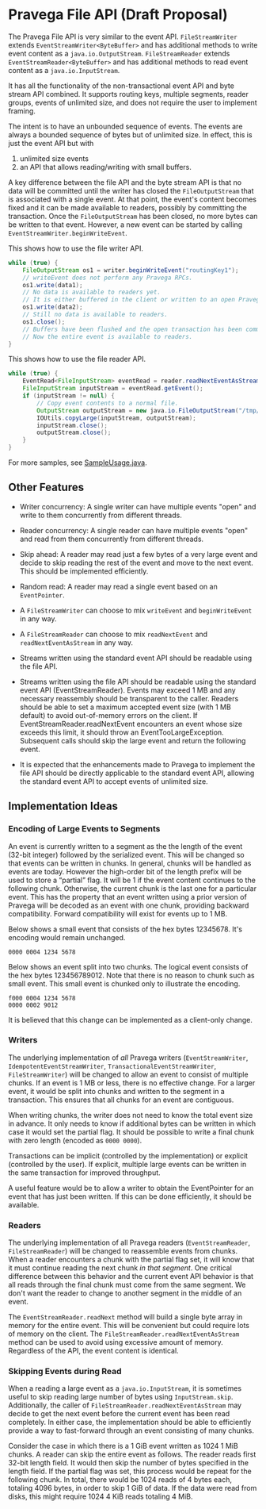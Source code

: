 
# Pravega File API (Draft Proposal)

The Pravega File API is very similar to the event API.
`FileStreamWriter` extends `EventStreamWriter<ByteBuffer>` and has additional methods to write event content as a `java.io.OutputStream`.
`FileStreamReader` extends `EventStreamReader<ByteBuffer>` and has additional methods to read event content as a `java.io.InputStream`.

It has all the functionality of the non-transactional event API and byte stream API combined.
It supports routing keys, multiple segments, reader groups, events of unlimited size, and does not require the user to implement framing.

The intent is to have an unbounded sequence of events.
The events are always a bounded sequence of bytes but of unlimited size.
In effect, this is just the event API but with
1) unlimited size events
2) an API that allows reading/writing with small buffers.

A key difference between the file API and the byte stream API is that no data will be committed until the writer has closed
the `FileOutputStream` that is associated with a single event.
At that point, the event's content becomes fixed and it can be made available to readers, possibly by committing the transaction.
Once the `FileOutputStream` has been closed, no more bytes can be written to that event.
However, a new event can be started by calling `EventStreamWriter.beginWriteEvent`.

This shows how to use the file writer API.

```java
while (true) {
    FileOutputStream os1 = writer.beginWriteEvent("routingKey1");
    // writeEvent does not perform any Pravega RPCs.
    os1.write(data1);
    // No data is available to readers yet.
    // It is either buffered in the client or written to an open Pravega transaction.
    os1.write(data2);
    // Still no data is available to readers.
    os1.close();
    // Buffers have been flushed and the open transaction has been committed.
    // Now the entire event is available to readers.
}
```

This shows how to use the file reader API.

```java
while (true) {
    EventRead<FileInputStream> eventRead = reader.readNextEventAsStream(timeout);
    FileInputStream inputStream = eventRead.getEvent();
    if (inputStream != null) {
        // Copy event contents to a normal file.
        OutputStream outputStream = new java.io.FileOutputStream("/tmp/file");
        IOUtils.copyLarge(inputStream, outputStream);
        inputStream.close();
        outputStream.close();
    }
}
```

For more samples, see [SampleUsage.java](SampleUsage.java).

## Other Features

- Writer concurrency: A single writer can have multiple events "open" and write to them concurrently from
  different threads.

- Reader concurrency: A single reader can have multiple events "open" and read from them concurrently from
  different threads.

- Skip ahead: A reader may read just a few bytes of a very large event and decide to skip reading the rest of the event
  and move to the next event. This should be implemented efficiently.

- Random read: A reader may read a single event based on an `EventPointer`.

- A `FileStreamWriter` can choose to mix `writeEvent` and `beginWriteEvent` in any way.

- A `FileStreamReader` can choose to mix `readNextEvent` and `readNextEventAsStream` in any way.

- Streams written using the standard event API should be readable using the file API.

- Streams written using the file API should be readable using the standard event API (EventStreamReader).
  Events may exceed 1 MB and any necessary reassembly should be transparent to the caller.
  Readers should be able to set a maximum accepted event size (with 1 MB default) to avoid out-of-memory errors on the client.
  If EventStreamReader.readNextEvent encounters an event whose size exceeds this limit, it should
  throw an EventTooLargeException. Subsequent calls should skip the large event and return the following event.

- It is expected that the enhancements made to Pravega to implement the file API should be directly applicable to the standard event API,
  allowing the standard event API to accept events of unlimited size.

## Implementation Ideas

### Encoding of Large Events to Segments

An event is currently written to a segment as the the length of the event (32-bit integer) followed by the serialized event.
This will be changed so that events can be written in chunks.
In general, chunks will be handled as events are today.
However the high-order bit of the length prefix will be used to store a “partial” flag.
It will be 1 if the event content continues to the following chunk.
Otherwise, the current chunk is the last one for a particular event.
This has the property that an event written using a prior version of Pravega will be decoded as an event with one chunk, providing backward compatibility.
Forward compatibility will exist for events up to 1 MB.

Below shows a small event that consists of the hex bytes 12345678. It's encoding would remain unchanged.
```
0000 0004 1234 5678
```

Below shows an event split into two chunks.
The logical event consists of the hex bytes 123456789012.
Note that there is no reason to chunk such as small event.
This small event is chunked only to illustrate the encoding.
```
f000 0004 1234 5678
0000 0002 9012
```

It is believed that this change can be implemented as a client-only change.

### Writers

The underlying implementation of *all* Pravega writers
(`EventStreamWriter`, `IdempotentEventStreamWriter`, `TransactionalEventStreamWriter`, `FileStreamWriter`)
will be changed to allow an event to consist of multiple chunks.
If an event is 1 MB or less, there is no effective change.
For a larger event, it would be split into chunks and written to the segment in a transaction.
This ensures that all chunks for an event are contiguous.

When writing chunks, the writer does not need to know the total event size in advance.
It only needs to know if additional bytes can be written in which case it would set the partial flag.
It should be possible to write a final chunk with zero length (encoded as `0000 0000`).

Transactions can be implicit (controlled by the implementation) or explicit (controlled by the user).
If explicit, multiple large events can be written in the same transaction for improved throughput.

A useful feature would be to allow a writer to obtain the EventPointer for an event that has just been written.
If this can be done efficiently, it should be available.

### Readers

The underlying implementation of all Pravega readers
(`EventStreamReader`, `FileStreamReader`)
will be changed to reassemble events from chunks. 
When a reader encounters a chunk with the partial flag set, it will know that it must continue reading the next chunk *in that segment*.
One critical difference between this behavior and the current event API behavior is that all reads through the final chunk must come from the same segment.
We don't want the reader to change to another segment in the middle of an event.

The `EventStreamReader.readNext` method will build a single byte array in memory for the entire event.
This will be convenient but could require lots of memory on the client.
The `FileStreamReader.readNextEventAsStream` method can be used to avoid using excessive amount of memory.
Regardless of the API, the event content is identical.

### Skipping Events during Read

When a reading a large event as a `java.io.InputStream`, it is sometimes useful to skip reading
large number of bytes using `InputStream.skip`.
Additionally, the caller of `FileStreamReader.readNextEventAsStream` may decide to
get the next event before the current event has been read completely.
In either case, the implementation should be able to efficiently provide a way to
fast-forward through an event consisting of many chunks.

Consider the case in which there is a 1 GiB event written as 1024 1 MiB chunks.
A reader can skip the entire event as follows.
The reader reads first 32-bit length field.
It would then skip the number of bytes specified in the length field.
If the partial flag was set, this process would be repeat for the following chunk.
In total, there would be 1024 reads of 4 bytes each, totaling 4096 bytes, in order to skip 1 GiB of data.
If the data were read from disks, this might require 1024 4 KiB reads totaling 4 MiB.
